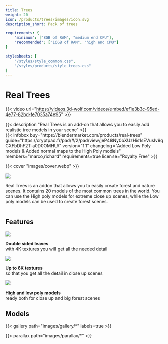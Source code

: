 ```yaml
---
title: Trees
weight: 20
icon: /products/trees/images/icon.svg
description_short: Pack of trees

requirements: {
    "minimum": ["8GB of RAM", "medium end CPU"],
    "recommended": ["16GB of RAM", "high end CPU"]
}

stylesheets: [
    "/styles/style_common.css",
    "/styles/products/style_trees.css"
]
---
```


# Real Trees

{{< video url="https://videos.3d-wolf.com/videos/embed/ef1e3b3c-95ed-4e77-82bd-fe7035a74e95" >}}

<div class="space"></div>

<div class="halfpage">
    <div class="column">
	{{< description "Real Trees is an add-on that allows you to easily add realistic tree models in your scene" >}}
    </div>
    <div class="column">
	{{< infobox
	    buy="https://blendermarket.com/products/real-trees"
	    guide="https://cryptpad.fr/pad/#/2/pad/view/jeP48Ny0bXUzHis1sEVusIv9qCXFbDhF2T-a0D0OMHU/"
	    version="1.1"
	    changelog="Added Low Poly models & Added normal maps to the High Poly models"
	    members="marco,richard"
	    requirements=true
	    license="Royalty Free"
	>}}
    </div>
</div>

<div class="space"></div>

{{< cover "images/cover.webp" >}}

<div class="halfpage">
	<div class="column panel">
		<img class="panels" src="/products/trees/images/UI.webp">
	</div>
	<div class="column desc">
		<p>Real Trees is an addon that allows you to easily create forest and nature scenes. It contains 20 models of the most common trees in the world. You can use the High poly models for extreme close up scenes, while the Low poly models can be used to create forest scenes.
		</p>
	</div>
</div>

<div class="space"></div>

## Features
<div class="supcontainer treefeatures">
	<div class="container">
		<img src="/products/trees/images/Double.webp">
		<p><b>Double sided leaves</b><br>with 4K textures you will get all the needed detail</p>
	</div>
	<div class="container">
		<img src="/products/trees/images/Bark.webp">
		<p><b>Up to 6K textures</b><br>so that you get all the detail in close up scenes</p>
	</div>
	<div class="container">
		<img src="/products/trees/images/Poly.webp">
		<p><b>High and low poly models</b><br>ready both for close up and big forest scenes</p>
	</div>
</div>

<div class="space"></div>

## Models
{{< gallery path="images/gallery/*" labels=true >}}

{{< parallax path="images/parallax/*" >}}
